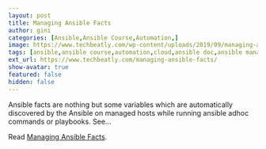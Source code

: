 ```yaml
---
layout: post
title: Managing Ansible Facts
author: gini
categories: [Ansible,Ansible Course,Automation,]
image: https://www.techbeatly.com/wp-content/uploads/2019/09/managing-ansible-facts-1024x576.png
tags: [ansible,ansible course,automation,cloud,ansible doc,ansible managing facts,ansible playbook,ansible training,learning ansible,]
ext_url: https://www.techbeatly.com/managing-ansible-facts/
show-avatar: true
featured: false
hidden: false
---
```


Ansible facts are nothing but some variables which are automatically discovered by the Ansible on managed hosts while running ansible adhoc commands or playbooks. See&#46;&#46;&#46;

Read [Managing Ansible Facts](https://www.techbeatly.com/managing-ansible-facts/).